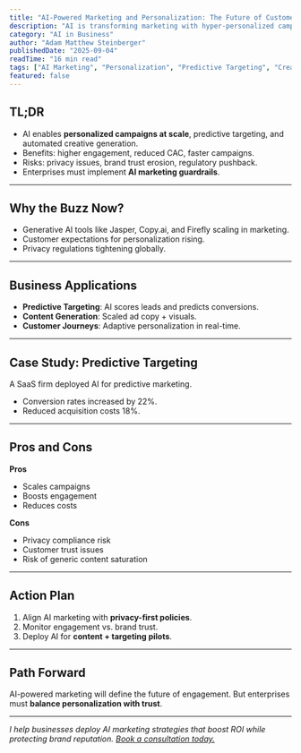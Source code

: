 ```yaml
---
title: "AI-Powered Marketing and Personalization: The Future of Customer Engagement"
description: "AI is transforming marketing with hyper-personalized campaigns, predictive targeting, and automated creative generation. Learn how enterprises can balance innovation with trust."
category: "AI in Business"
author: "Adam Matthew Steinberger"
publishedDate: "2025-09-04"
readTime: "16 min read"
tags: ["AI Marketing", "Personalization", "Predictive Targeting", "Creative AI"]
featured: false
---
```


## TL;DR
- AI enables **personalized campaigns at scale**, predictive targeting, and automated creative generation.  
- Benefits: higher engagement, reduced CAC, faster campaigns.  
- Risks: privacy issues, brand trust erosion, regulatory pushback.  
- Enterprises must implement **AI marketing guardrails**.  

---

## Why the Buzz Now?

- Generative AI tools like Jasper, Copy.ai, and Firefly scaling in marketing.  
- Customer expectations for personalization rising.  
- Privacy regulations tightening globally.  

---

## Business Applications

- **Predictive Targeting**: AI scores leads and predicts conversions.  
- **Content Generation**: Scaled ad copy + visuals.  
- **Customer Journeys**: Adaptive personalization in real-time.  

---

## Case Study: Predictive Targeting

A SaaS firm deployed AI for predictive marketing.  
- Conversion rates increased by 22%.  
- Reduced acquisition costs 18%.  

---

## Pros and Cons

**Pros**  
- Scales campaigns  
- Boosts engagement  
- Reduces costs  

**Cons**  
- Privacy compliance risk  
- Customer trust issues  
- Risk of generic content saturation  

---

## Action Plan

1. Align AI marketing with **privacy-first policies**.  
2. Monitor engagement vs. brand trust.  
3. Deploy AI for **content + targeting pilots**.  

---

## Path Forward

AI-powered marketing will define the future of engagement. But enterprises must **balance personalization with trust**.  

---

*I help businesses deploy AI marketing strategies that boost ROI while protecting brand reputation. [Book a consultation today.](/services/ai-consulting)*
